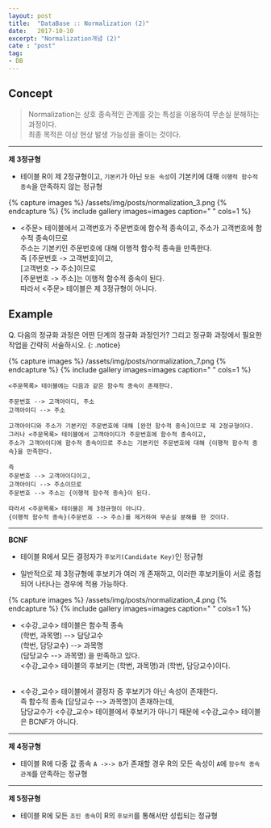 ```yaml
---
layout: post
title:  "DataBase :: Normalization (2)"
date:   2017-10-10
excerpt: "Normalization개념 (2)"
cate : "post"
tag:
- DB
---
```


## Concept

> Normalization는 상호 종속적인 관계를 갖는 특성을 이용하여 무손실 분해하는 과정이다. <br/> 최종 목적은 이상 현상 발생 가능성을 줄이는 것이다.


---

**제 3정규형**

* 테이블 R이 제 2정규형이고, `기본키`가 아닌 `모든 속성`이 기본키에 대해 `이행적 함수적 종속`을 만족하지 않는 정규형


{% capture images %}
    /assets/img/posts/normalization_3.png
{% endcapture %}
{% include gallery images=images caption=" " cols=1 %}


* <주문> 테이블에서 고객번호가 주문번호에 함수적 종속이고, 주소가 고객번호에 함수적 종속이므로 <br/> 주소는 기본키인 주문번호에 대해 이행적 함수적 종속을 만족한다. <br/> 즉 [주문번호 -> 고객번호]이고, <br/> [고객번호 -> 주소]이므로 <br/> [주문번호 -> 주소]는 이행적 함수적 종속이 된다.<br/> 따라서 <주문> 테이블은 제 3정규형이 아니다.


## Example

 Q. 다음의 정규화 과정은 어떤 단계의 정규화 과정인가? 그리고 정규화 과정에서 필요한 작업을 간략히 서술하시오.
{: .notice}


{% capture images %}
    /assets/img/posts/normalization_7.png
{% endcapture %}
{% include gallery images=images caption=" " cols=1 %}

```    
<주문목록> 테이블에는 다음과 같은 함수적 종속이 존재한다.

주문번호 --> 고객아이디, 주소
고객아이디 --> 주소

고객아이디와 주소가 기본키인 주문번호에 대해 [완전 함수적 종속]이므로 제 2정규형이다.
그러나 <주문목록> 테이블에서 고객아이디가 주문번호에 함수적 종속이고, 
주소가 고객아이디에 함수적 종속이므로 주소는 기본키인 주문번호에 대해 {이행적 함수적 종속}을 만족한다.

즉 
주문번호 --> 고객아이디이고,
고객아이디 --> 주소이므로
주문번호 --> 주소는 {이행적 함수적 종속}이 된다.

따라서 <주문목록> 테이블은 제 3정규형이 아니다.
{이행적 함수적 종속}(주문번호 --> 주소)를 제거하여 무손실 분해를 한 것이다.

```    


---

**BCNF**

* 테이블 R에서 모든 결정자가 `후보키(Candidate Key)`인 정규형

* 일반적으로 제 3정규형에 후보키가 여러 개 존재하고, 이러한 후보키들이 서로 중첩되어 나타나는 경우에 적용 가능하다.


{% capture images %}
    /assets/img/posts/normalization_4.png
{% endcapture %}
{% include gallery images=images caption=" " cols=1 %}


* <수강_교수> 테이블은 함수적 종속 <br/> (학번, 과목명) --> 담당교수 <br/> (학번, 담당교수) --> 과목명 <br/> (담당교수 --> 과목명) 을 만족하고 있다. <br/> <수강_교수> 테이블의 후보키는 (학번, 과목명)과 (학번, 담당교수)이다. <br/><br/>

* <수강_교수> 테이블에서 결정자 중 후보키가 아닌 속성이 존재한다. <br/> 즉 함수적 종속 [담당교수 --> 과목명]이 존재하는데, <br/> 담당교수가 <수강_교수> 테이블에서 후보키가 아니기 때문에 <수강_교수> 테이블은 BCNF가 아니다.


---

**제 4정규형**

* 테이블 R에 다중 값 종속 `A ->-> B`가 존재할 경우 R의 모든 속성이 `A`에 `함수적 종속 관계`를 만족하는 정규형

---

**제 5정규형**

* 테이블 R에 모든 `조인 종속`이 R의 `후보키`를 통해서만 성립되는 정규형
